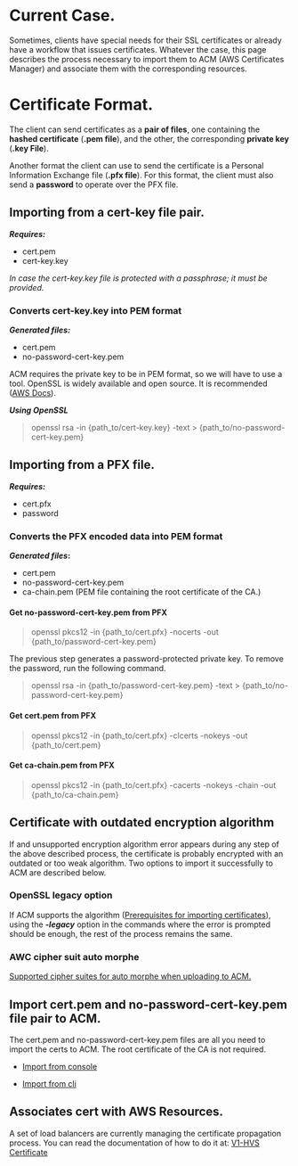 # **Current Case.**

Sometimes, clients have special needs for their SSL certificates or already 
have a workflow that issues certificates. Whatever the case, this page describes
the process necessary to import them to ACM (AWS Certificates Manager) and
associate them with the corresponding resources.

# **Certificate Format.**

The client can send certificates as a **pair of files**, one containing the **hashed certificate** (**.pem file**), and the other, the corresponding **private key** (**.key File**).

Another format the client can use to send the certificate is a Personal Information Exchange file (**.pfx file**). For this format, the client must also send a **password** to operate over the PFX file.

## **Importing from a cert-key file pair.** 

***Requires:***

- cert.pem
- cert-key.key

*In case the cert-key.key file is protected with a passphrase; it must be provided.* 

### **Converts cert-key.key into PEM format**

***Generated files:***

- cert.pem
- no-password-cert-key.pem

ACM requires the private key to be in PEM format, so we will have to use a tool. OpenSSL is widely available and open source. It is recommended ([AWS Docs](https://aws.amazon.com/blogs/security/how-to-import-pfx-formatted-certificates-into-aws-certificate-manager-using-openssl/)).

***Using OpenSSL***

> openssl rsa -in {path_to/cert-key.key} -text > {path_to/no-password-cert-key.pem}

## **Importing from a PFX file.** 

***Requires:*** 

- cert.pfx
- password

### **Converts the PFX encoded data into PEM format**

***Generated files*:**

- cert.pem
- no-password-cert-key.pem
- ca-chain.pem (PEM file containing the root certificate of the CA.)

#### **Get no-password-cert-key.pem from PFX**

> openssl pkcs12 -in {path_to/cert.pfx} -nocerts -out {path_to/password-cert-key.pem}

The previous step generates a password-protected private key. To remove the password, run the following command.

> openssl rsa -in {path_to/password-cert-key.pem} -text > {path_to/no-password-cert-key.pem}

#### **Get cert.pem from PFX**

> openssl pkcs12 -in {path_to/cert.pfx} -clcerts -nokeys -out {path_to/cert.pem}

#### **Get ca-chain.pem from PFX**

> openssl pkcs12 -in {path_to/cert.pfx} -cacerts -nokeys -chain -out {path_to/ca-chain.pem}

## **Certificate with outdated encryption algorithm**

If and unsupported encryption algorithm error appears during any step of the above
described process, the certificate is probably encrypted with an outdated or too weak 
algorithm. Two options to import it successfully to ACM are described below.

### **OpenSSL legacy option**

If ACM supports the algorithm ([Prerequisites for importing certificates](https://docs.aws.amazon.com/acm/latest/userguide/import-certificate-prerequisites.html)), using the ***-legacy*** option in the commands where the error is prompted should be enough, the rest of the process remains the same.

### **AWC cipher suit auto morphe**

[Supported cipher suites for auto morphe when uploading to ACM.](https://buyermls.atlassian.net/browse/DSO-1343)

## **Import cert.pem and no-password-cert-key.pem file pair to ACM.**

The cert.pem and no-password-cert-key.pem files are all you need to import the certs to ACM. The root certificate of the CA is not required.

- [Import from console](https://docs.aws.amazon.com/acm/latest/userguide/import-certificate-api-cli.html#import-certificate-api:~:text=Import%20(AWS%20CLI)-,Import%20(console),-The%20following%20example)

- [Import from cli](https://docs.aws.amazon.com/acm/latest/userguide/import-certificate-api-cli.html#import-certificate-api:~:text=choose%20Import.-,Import%20(AWS%20CLI),-The%20following%20example)

## **Associates cert with AWS Resources.**

A set of load balancers are currently managing the certificate propagation process. You can read the documentation of how to do it at: [V1-HVS Certificate](https://buyermls.atlassian.net/wiki/spaces/PER/pages/2722529304/V1-HVS+Certificate)